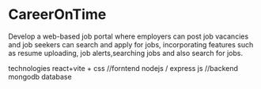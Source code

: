 # CareerOnTime
Develop a web-based job portal where employers can post job vacancies and job seekers can search and apply for jobs, incorporating features such as resume uploading, job alerts,searching jobs and also search for jobs.

technologies 
react+vite + css //forntend
nodejs / express js //backend
mongodb database
